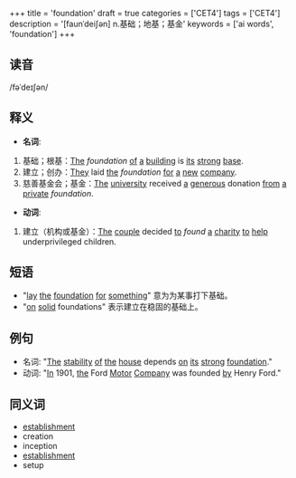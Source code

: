 +++
title = 'foundation'
draft = true
categories = ['CET4']
tags = ['CET4']
description = '[faunˈdei∫ən] n.基础；地基；基金'
keywords = ['ai words', 'foundation']
+++

## 读音
/fəˈdeɪʃən/

## 释义
- **名词**:
1. 基础；根基：[The](/post/the/) _foundation_ [of](/post/of/) [a](/post/a/) [building](/post/building/) is [its](/post/its/) [strong](/post/strong/) [base](/post/base/).
2. 建立；创办：[They](/post/they/) laid [the](/post/the/) _foundation_ [for](/post/for/) [a](/post/a/) [new](/post/new/) [company](/post/company/).
3. 慈善基金会；基金：[The](/post/the/) [university](/post/university/) received [a](/post/a/) [generous](/post/generous/) donation [from](/post/from/) [a](/post/a/) [private](/post/private/) _foundation_.

- **动词**:
1. 建立（机构或基金）：[The](/post/the/) [couple](/post/couple/) decided [to](/post/to/) _found_ [a](/post/a/) [charity](/post/charity/) [to](/post/to/) [help](/post/help/) underprivileged children.

## 短语
- "[lay](/post/lay/) [the](/post/the/) [foundation](/post/foundation/) [for](/post/for/) [something](/post/something/)" 意为为某事打下基础。
- "[on](/post/on/) [solid](/post/solid/) foundations" 表示建立在稳固的基础上。

## 例句
- 名词: "[The](/post/the/) [stability](/post/stability/) [of](/post/of/) [the](/post/the/) [house](/post/house/) depends [on](/post/on/) [its](/post/its/) [strong](/post/strong/) [foundation](/post/foundation/)."
- 动词: "[In](/post/in/) 1901, [the](/post/the/) Ford [Motor](/post/motor/) [Company](/post/company/) was founded [by](/post/by/) Henry Ford."
  
## 同义词
- [establishment](/post/establishment/)
- creation
- inception
- [establishment](/post/establishment/)
- setup
